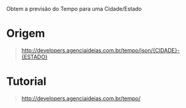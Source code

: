 Obtem a previsão do Tempo para uma Cidade/Estado

# Origem

> http://developers.agenciaideias.com.br/tempo/json/{CIDADE}-{ESTADO}

# Tutorial

> http://developers.agenciaideias.com.br/tempo/